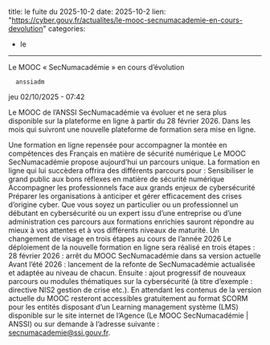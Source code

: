  
title: le fuite du 2025-10-2
date: 2025-10-2
lien: "https://cyber.gouv.fr/actualites/le-mooc-secnumacademie-en-cours-devolution"
categories:
  - le
---

Le MOOC « SecNumacadémie » en cours d’évolution

            


      anssiadm
jeu 02/10/2025 - 07:42

            
Le MOOC de l’ANSSI SecNumacadémie va évoluer et ne sera plus disponible sur la plateforme en ligne à partir du 28 février 2026. Dans les mois qui suivront
une nouvelle plateforme de formation sera mise en ligne.
  
Une formation en ligne repensée pour accompagner la montée en compétences des Français en matière de sécurité numérique
Le MOOC SecNumacadémie propose aujourd’hui un parcours unique. La formation en ligne qui lui succèdera offrira des différents parcours pour :
Sensibiliser le grand public aux bons réflexes en matière de sécurité numérique
Accompagner les professionnels face aux grands enjeux de cybersécurité
Préparer les organisations à anticiper et gérer efficacement des crises d’origine cyber.
Que vous soyez un particulier ou un professionnel
un débutant en cybersécurité ou un expert
issu d’une entreprise ou d’une administration
ces parcours aux formations enrichies sauront répondre au mieux à vos attentes et à vos différents niveaux de maturité.
Un changement de visage en trois étapes
au cours de l’année 2026
Le déploiement de la nouvelle formation en ligne sera réalisé en trois étapes :
28 février 2026 : arrêt du MOOC SecNumacadémie dans sa version actuelle
Avant l’été 2026 : lancement de la refonte de SecNumacadémie actualisée et adaptée au niveau de chacun.
Ensuite : ajout progressif de nouveaux parcours ou modules thématiques sur la cybersécurité (à titre d’exemple : directive NIS2
gestion de crise
etc.).
En attendant
les contenus de la version actuelle du MOOC resteront accessibles gratuitement au format SCORM pour les entités disposant d’un Learning management système (LMS) disponible sur le site internet de l’Agence (Le MOOC SecNumacadémie | ANSSI) ou sur demande à l’adresse suivante : secnumacademie@ssi.gouv.fr.

